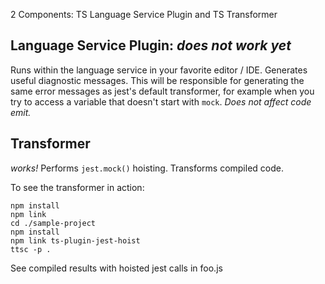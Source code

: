 2 Components: TS Language Service Plugin and TS Transformer

## Language Service Plugin: *does not work yet*

Runs within the language service in your favorite editor / IDE.  Generates useful diagnostic messages.  This will be responsible for generating the same error messages as jest's default transformer, for example when you try to access a variable that doesn't start with `mock`.  *Does not affect code emit.*

## Transformer

*works!*  Performs `jest.mock()` hoisting.  Transforms compiled code.

To see the transformer in action:

    npm install
    npm link
    cd ./sample-project
    npm install
    npm link ts-plugin-jest-hoist
    ttsc -p .

See compiled results with hoisted jest calls in foo.js
